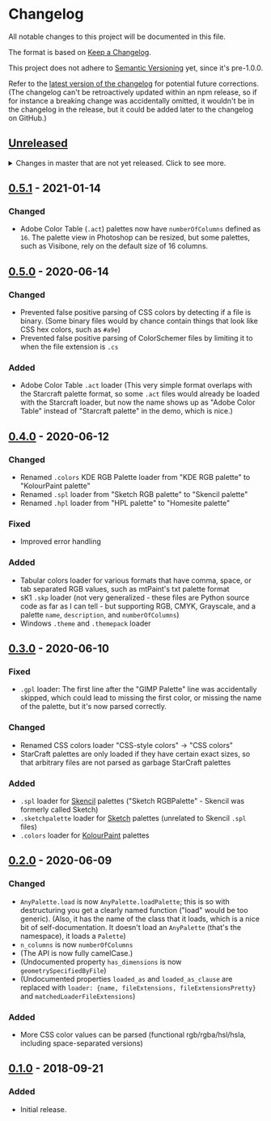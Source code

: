 # Changelog
All notable changes to this project will be documented in this file.

The format is based on [Keep a Changelog](https://keepachangelog.com/en/1.0.0/).

This project does not adhere to [Semantic Versioning](https://semver.org/spec/v2.0.0.html) yet, since it's pre-1.0.0.

Refer to the [latest version of the changelog](https://github.com/1j01/anypalette.js/blob/master/CHANGELOG.md)
for potential future corrections.
(The changelog can't be retroactively updated within an npm release, so if for instance a breaking change was accidentally omitted, it wouldn't be in the changelog in the release, but it could be added later to the changelog on GitHub.)

[Unreleased]: https://github.com/1j01/anypalette.js/compare/v0.5.0...HEAD
## [Unreleased]
<details>
	<summary>
		Changes in master that are not yet released.
		Click to see more.
	</summary>

Nothing here yet!

</details>

[0.5.1]: https://github.com/1j01/anypalette.js/compare/v0.5.0...v0.5.1
## [0.5.1] - 2021-01-14
### Changed
- Adobe Color Table (`.act`) palettes now have `numberOfColumns` defined as `16`. The palette view in Photoshop can be resized, but some palettes, such as Visibone, rely on the default size of 16 columns.

[0.5.0]: https://github.com/1j01/anypalette.js/compare/v0.4.0...v0.5.0
## [0.5.0] - 2020-06-14
### Changed
- Prevented false positive parsing of CSS colors by detecting if a file is binary. (Some binary files would by chance contain things that look like CSS hex colors, such as `#a9e`)
- Prevented false positive parsing of ColorSchemer files by limiting it to when the file extension is `.cs`

### Added
- Adobe Color Table `.act` loader (This very simple format overlaps with the Starcraft palette format, so some `.act` files would already be loaded with the Starcraft loader, but now the name shows up as "Adobe Color Table" instead of "Starcraft palette" in the demo, which is nice.)

[0.4.0]: https://github.com/1j01/anypalette.js/compare/v0.3.0...v0.4.0
## [0.4.0] - 2020-06-12
### Changed
- Renamed `.colors` KDE RGB Palette loader from "KDE RGB palette" to "KolourPaint palette"
- Renamed `.spl` loader from "Sketch RGB palette" to "Skencil palette"
- Renamed `.hpl` loader from "HPL palette" to "Homesite palette"

### Fixed
- Improved error handling

### Added
- Tabular colors loader for various formats that have comma, space, or tab separated RGB values, such as mtPaint's txt palette format
- sK1 `.skp` loader (not very generalized - these files are Python source code as far as I can tell - but supporting RGB, CMYK, Grayscale, and a palette `name`, `description`, and `numberOfColumns`)
- Windows `.theme` and `.themepack` loader

[0.3.0]: https://github.com/1j01/anypalette.js/compare/v0.2.0...v0.3.0
## [0.3.0] - 2020-06-10
### Fixed
- `.gpl` loader: The first line after the "GIMP Palette" line was accidentally skipped, which could lead to missing the first color, or missing the name of the palette, but it's now parsed correctly.

### Changed
- Renamed CSS colors loader "CSS-style colors" -> "CSS colors"
- StarCraft palettes are only loaded if they have certain exact sizes, so that arbitrary files are not parsed as garbage StarCraft palettes

### Added
- `.spl` loader for [Skencil](https://skencil.org/) palettes ("Sketch RGBPalette" - Skencil was formerly called Sketch)
- `.sketchpalette` loader for [Sketch](https://www.sketch.com/) palettes (unrelated to Skencil `.spl` files)
- `.colors` loader for [KolourPaint](https://kde.org/applications/en/graphics/org.kde.kolourpaint) palettes

[0.2.0]: https://github.com/1j01/anypalette.js/compare/v0.1.0...v0.2.0
## [0.2.0] - 2020-06-09
### Changed
- `AnyPalette.load` is now `AnyPalette.loadPalette`; this is so with destructuring you get a clearly named function ("load" would be too generic). (Also, it has the name of the class that it loads, which is a nice bit of self-documentation. It doesn't load an `AnyPalette` (that's the namespace), it loads a `Palette`)
- `n_columns` is now `numberOfColumns`
- (The API is now fully camelCase.)
- (Undocumented property `has_dimensions` is now `geometrySpecifiedByFile`)
- (Undocumented properties `loaded_as` and `loaded_as_clause` are replaced with `loader: {name, fileExtensions, fileExtensionsPretty}` and `matchedLoaderFileExtensions`)

### Added
- More CSS color values can be parsed (functional rgb/rgba/hsl/hsla, including space-separated versions)

[0.1.0]: https://github.com/1j01/anypalette.js/compare/c74f0d93543c4f52ee7c1fd6e6c9201d47b0df33...v0.1.0
## [0.1.0] - 2018-09-21
### Added
- Initial release.
